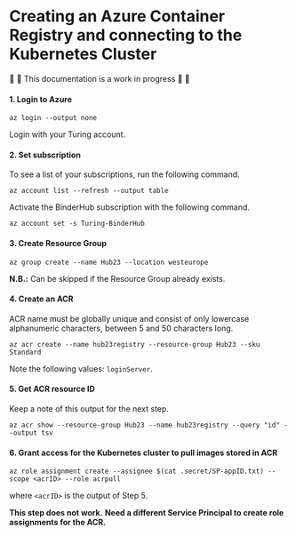 # Creating an Azure Container Registry and connecting to the Kubernetes Cluster

:construction: :construction: This documentation is a work in progress :construction: :construction:

#### 1. Login to Azure

```
az login --output none
```

Login with your Turing account.

#### 2. Set subscription

To see a list of your subscriptions, run the following command.

```
az account list --refresh --output table
```

Activate the BinderHub subscription with the following command.

```
az account set -s Turing-BinderHub
```

#### 3. Create Resource Group

```
az group create --name Hub23 --location westeurope
```

**N.B.:** Can be skipped if the Resource Group already exists.

#### 4. Create an ACR

ACR name must be globally unique and consist of only lowercase alphanumeric characters, between 5 and 50 characters long.

```
az acr create --name hub23registry --resource-group Hub23 --sku Standard
```

Note the following values: `loginServer`.

#### 5. Get ACR resource ID

Keep a note of this output for the next step.

```
az acr show --resource-group Hub23 --name hub23registry --query "id" --output tsv
```

#### 6. Grant access for the Kubernetes cluster to pull images stored in ACR

```
az role assignment create --assignee $(cat .secret/SP-appID.txt) --scope <acrID> --role acrpull
```

where `<acrID>` is the output of Step 5.

**This step does not work.**
**Need a different Service Principal to create role assignments for the ACR.**
